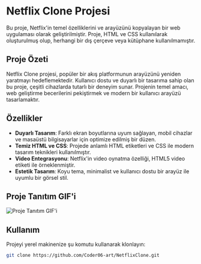 # Netflix Clone Projesi

Bu proje, Netflix'in temel özelliklerini ve arayüzünü kopyalayan bir web uygulaması olarak geliştirilmiştir. Proje, HTML ve CSS kullanılarak oluşturulmuş olup, herhangi bir dış çerçeve veya kütüphane kullanılmamıştır.

## Proje Özeti

Netflix Clone projesi, popüler bir akış platformunun arayüzünü yeniden yaratmayı hedeflemektedir. Kullanıcı dostu ve duyarlı bir tasarıma sahip olan bu proje, çeşitli cihazlarda tutarlı bir deneyim sunar. Projenin temel amacı, web geliştirme becerilerini pekiştirmek ve modern bir kullanıcı arayüzü tasarlamaktır.

## Özellikler

- **Duyarlı Tasarım**: Farklı ekran boyutlarına uyum sağlayan, mobil cihazlar ve masaüstü bilgisayarlar için optimize edilmiş bir düzen.
- **Temiz HTML ve CSS**: Projede anlamlı HTML etiketleri ve CSS ile modern tasarım teknikleri kullanılmıştır.
- **Video Entegrasyonu**: Netflix'in video oynatma özelliği, HTML5 video etiketi ile örneklenmiştir.
- **Estetik Tasarım**: Koyu tema, minimalist ve kullanıcı dostu bir arayüz ile uyumlu bir görsel stil.

## Proje Tanıtım GIF'i

![Proje Tanıtım GIF'i](images/netflix.gif)

## Kullanım

Projeyi yerel makinenize şu komutu kullanarak klonlayın:

```bash
git clone https://github.com/Coder06-art/NetflixClone.git
